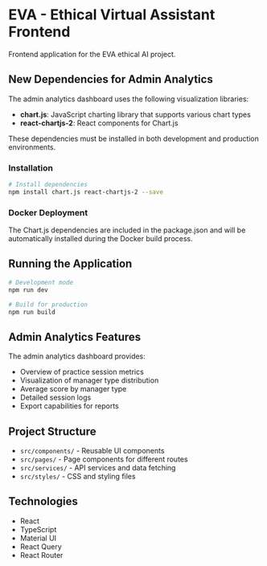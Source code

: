 # EVA - Ethical Virtual Assistant Frontend

Frontend application for the EVA ethical AI project.

## New Dependencies for Admin Analytics

The admin analytics dashboard uses the following visualization libraries:

- **chart.js**: JavaScript charting library that supports various chart types
- **react-chartjs-2**: React components for Chart.js

These dependencies must be installed in both development and production environments.

### Installation

```bash
# Install dependencies
npm install chart.js react-chartjs-2 --save
```

### Docker Deployment

The Chart.js dependencies are included in the package.json and will be automatically installed during the Docker build process.

## Running the Application

```bash
# Development mode
npm run dev

# Build for production
npm run build
```

## Admin Analytics Features

The admin analytics dashboard provides:
- Overview of practice session metrics
- Visualization of manager type distribution
- Average score by manager type
- Detailed session logs
- Export capabilities for reports

## Project Structure

- `src/components/` - Reusable UI components
- `src/pages/` - Page components for different routes
- `src/services/` - API services and data fetching
- `src/styles/` - CSS and styling files

## Technologies

- React
- TypeScript
- Material UI
- React Query
- React Router
